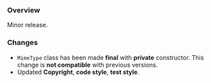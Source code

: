 ### Overview ###

Minor release.

### Changes ###

- `MimeType` class has been made **final** with **private** constructor. This change is **not compatible**
  with previous versions.
- Updated **Copyright**, **code style**, **test style**.